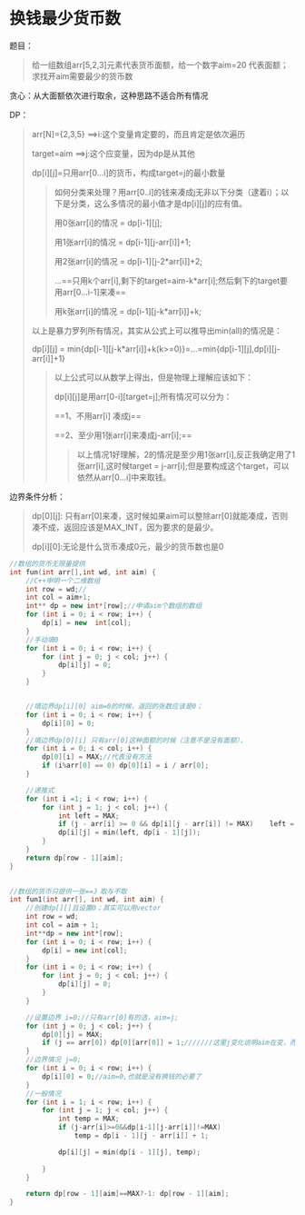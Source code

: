 # 换钱最少货币数

题目：

> 给一组数组arr[5,2,3]元素代表货币面额，给一个数字aim=20 代表面额；求找开aim需要最少的货币数

贪心：从大面额依次进行取余，这种思路不适合所有情况

DP：

> arr[N]={2,3,5}	==>i:这个变量肯定要的，而且肯定是依次遍历
>
> target=aim		==>j:这个应变量，因为dp是从其他
>
> dp\[i][j]=只用arr[0...i]的货币，构成target=j的最小数量
>
> > 如何分类来处理？用arr[0..i]的钱来凑成j无非以下分类（逮着i）；以下是分类，这么多情况的最小值才是dp\[i][j]的应有值。
> >
> > 用0张arr[i]的情况 = dp\[i-1][j];
> >
> > 用1张arr[i]的情况 = dp\[i-1][j-arr[i]]+1;
> >
> > 用2张arr[i]的情况 = dp\[i-1][j-2*arr[i]]+2;
> >
> > ...==只用k个arr[i],剩下的target=aim-k*arr[i];然后剩下的target要用arr[0...i-1]来凑==
> >
> > 用k张arr[i]的情况 = dp\[i-1][j-k*arr[i]]+k;
>
> 以上是暴力罗列所有情况，其实从公式上可以推导出min(all)的情况是：
>
> dp\[i][j] = min{dp\[i-1][j-k*arr[i]]+k(k>=0)}=...=min{dp\[i-1][j],dp\[i][j-arr[i]]+1}
>
> > 以上公式可以从数学上得出，但是物理上理解应该如下：
> >
> > dp\[i][j]是用arr\[0-i][target=j];所有情况可以分为：
> >
> > ==1、不用arr[i] 凑成j==
> >
> > ==2、至少用1张arr[i]来凑成j-arr[i];==
> >
> > > 以上情况1好理解，2的情况是至少用1张arr[i],反正我确定用了1张arr[i],这时候target = j-arr[i];但是要构成这个target，可以依然从arr[0...i]中来取钱。
>
> 

边界条件分析：

> dp\[0][j]: 只有arr[0]来凑，这时候如果aim可以整除arr[0]就能凑成，否则凑不成，返回应该是MAX_INT，因为要求的是最少。
>
> dp\[i][0]:无论是什么货币凑成0元，最少的货币数也是0

```cpp
//数组的货币无限量提供
int fun(int arr[],int wd, int aim) {
	//C++申明一个二维数组
	int row = wd;//
	int col = aim+1;
	int** dp = new int*[row];//申请aim个数组的数组
	for (int i = 0; i < row; i++) {
		dp[i] = new  int[col];
	}
	//手动填0
	for (int i = 0; i < row; i++) {
		for (int j = 0; j < col; j++) {
			dp[i][j] = 0;
		}
	}


	//填边界dp[i][0] aim=0的时候，返回的张数应该是0；
	for (int i = 0; i < row; i++) {
		dp[i][0] = 0;
	}
	//填边界dp[0][i] 只有arr[0]这种面额的时候（注意不是没有面额），
	for (int i = 0; i < col; i++) {
		dp[0][i] = MAX;//代表没有方法
		if (i%arr[0] == 0) dp[0][i] = i / arr[0];
	}

	//递推式
	for (int i =1; i < row; i++) {
		for (int j = 1; j < col; j++) {
			int left = MAX;
			if (j - arr[i] >= 0 && dp[i][j - arr[i]] != MAX)	left = dp[i][j - arr[i]] + 1;
			dp[i][j] = min(left, dp[i - 1][j]);
		}
	}
    return dp[row - 1][aim];
}
	
```

```cpp
//数组的货币只提供一张==》取与不取
int fun1(int arr[], int wd, int aim) {
	//创建dp[][]且设置0；其实可以用vector
	int row = wd;
	int col = aim + 1;
	int**dp = new int*[row];
	for (int i = 0; i < row; i++) {
		dp[i] = new int[col];
	}
	for (int i = 0; i < row; i++) {
		for (int j = 0; j < col; j++) {
			dp[i][j] = 0;
		}
	}

	//设置边界 i=0;//只有arr[0]有的选，aim=j;
	for (int j = 0; j < col; j++) {
		dp[0][j] = MAX;
		if (j == arr[0]) dp[0][arr[0]] = 1;///////这里j变化说明aim在变，而现在只有一张arr[0]的面额，也就是ap[0][arr[0]]=1
	}
	//边界情况 j=0;
	for (int i = 0; i < row; i++) {
		dp[i][0] = 0;//aim=0,也就是没有换钱的必要了
	}
	//一般情况
	for (int i = 1; i < row; i++) {
		for (int j = 1; j < col; j++) {
			int temp = MAX;
			if (j-arr[i]>=0&&dp[i-1][j-arr[i]]!=MAX) 
                temp = dp[i - 1][j - arr[i]] + 1;

			dp[i][j] = min(dp[i - 1][j], temp);
			
		}
	}

	return dp[row - 1][aim]==MAX?-1: dp[row - 1][aim];
}

```

